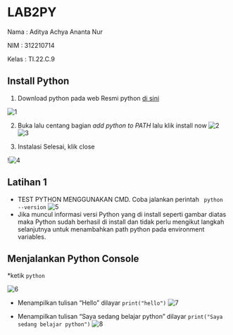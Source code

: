 # LAB2PY
Nama : Aditya Achya Ananta Nur

NIM : 312210714

Kelas : TI.22.C.9

## Install Python
1. Download python pada web Resmi python [di sini](https://python.org)

![1](https://user-images.githubusercontent.com/123864099/215330511-c2366a38-afae-429d-abf1-d11d6e1004a0.PNG)


2. Buka lalu centang bagian *add python to PATH* lalu klik install now
![2](https://user-images.githubusercontent.com/123864099/215330562-0ca758e4-ad21-4fef-8d26-1d52bfebadde.PNG)
![3](https://user-images.githubusercontent.com/123864099/215330577-1c67dbf4-97f1-4624-8232-28354b984c0e.PNG)



3. Instalasi Selesai, klik close

!![4](https://user-images.githubusercontent.com/123864099/215330616-8b2074f8-d089-4916-89d9-503ca8aef595.PNG)


## Latihan 1

* TEST PYTHON MENGGUNAKAN CMD. Coba jalankan perintah `` python --version``
![5](https://user-images.githubusercontent.com/123864099/215332308-7e477839-77be-4a47-adff-3f401b10b185.PNG)
* Jika muncul informasi versi Python yang di install seperti gambar diatas maka Python sudah berhasil di install dan tidak perlu mengikut langkah selanjutnya untuk menambahkan path python pada environment variables.

## Menjalankan Python Console
*ketik `python`

![6](https://user-images.githubusercontent.com/123864099/215332364-df15d253-848a-49b1-a46d-e7e21096caac.PNG)

*  Menampilkan tulisan “Hello” dilayar
`print("hello")`
![7](https://user-images.githubusercontent.com/123864099/215332386-bed3b18d-6b7f-46ff-98ab-25d28f2a6f69.PNG)

* Menampilkan tulisan “Saya sedang belajar python” dilayar
`print("Saya sedang belajar python")`
![8](https://user-images.githubusercontent.com/123864099/215332396-c51d4fc2-4d56-49fe-a51f-d13493c6e3f5.PNG)

